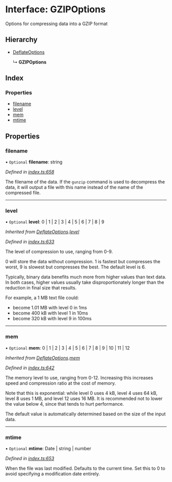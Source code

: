 # Interface: GZIPOptions

Options for compressing data into a GZIP format

## Hierarchy

* [DeflateOptions](deflateoptions.md)

  ↳ **GZIPOptions**

## Index

### Properties

* [filename](gzipoptions.md#filename)
* [level](gzipoptions.md#level)
* [mem](gzipoptions.md#mem)
* [mtime](gzipoptions.md#mtime)

## Properties

### filename

• `Optional` **filename**: string

*Defined in [index.ts:658](https://github.com/101arrowz/fflate/blob/3362e39/src/index.ts#L658)*

The filename of the data. If the `gunzip` command is used to decompress the data, it will output a file
with this name instead of the name of the compressed file.

___

### level

• `Optional` **level**: 0 \| 1 \| 2 \| 3 \| 4 \| 5 \| 6 \| 7 \| 8 \| 9

*Inherited from [DeflateOptions](deflateoptions.md).[level](deflateoptions.md#level)*

*Defined in [index.ts:633](https://github.com/101arrowz/fflate/blob/3362e39/src/index.ts#L633)*

The level of compression to use, ranging from 0-9.

0 will store the data without compression.
1 is fastest but compresses the worst, 9 is slowest but compresses the best.
The default level is 6.

Typically, binary data benefits much more from higher values than text data.
In both cases, higher values usually take disproportionately longer than the reduction in final size that results.

For example, a 1 MB text file could:
- become 1.01 MB with level 0 in 1ms
- become 400 kB with level 1 in 10ms
- become 320 kB with level 9 in 100ms

___

### mem

• `Optional` **mem**: 0 \| 1 \| 2 \| 3 \| 4 \| 5 \| 6 \| 7 \| 8 \| 9 \| 10 \| 11 \| 12

*Inherited from [DeflateOptions](deflateoptions.md).[mem](deflateoptions.md#mem)*

*Defined in [index.ts:642](https://github.com/101arrowz/fflate/blob/3362e39/src/index.ts#L642)*

The memory level to use, ranging from 0-12. Increasing this increases speed and compression ratio at the cost of memory.

Note that this is exponential: while level 0 uses 4 kB, level 4 uses 64 kB, level 8 uses 1 MB, and level 12 uses 16 MB.
It is recommended not to lower the value below 4, since that tends to hurt performance.

The default value is automatically determined based on the size of the input data.

___

### mtime

• `Optional` **mtime**: Date \| string \| number

*Defined in [index.ts:653](https://github.com/101arrowz/fflate/blob/3362e39/src/index.ts#L653)*

When the file was last modified. Defaults to the current time.
Set this to 0 to avoid specifying a modification date entirely.
